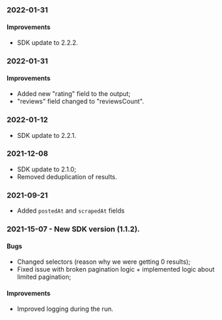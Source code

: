 ### 2022-01-31
#### Improvements
- SDK update to 2.2.2.

### 2022-01-31
#### Improvements
-  Added new "rating" field to the output;
-  "reviews" field changed to "reviewsCount".

### 2022-01-12
- SDK update to 2.2.1.

### 2021-12-08
- SDK update to 2.1.0;
- Removed deduplication of results.

### 2021-09-21
- Added `postedAt` and `scrapedAt` fields

### 2021-15-07 - New SDK version (1.1.2).

#### Bugs
- Changed selectors (reason why we were getting 0 results);
- Fixed issue with broken pagination logic + implemented logic about limited pagination;
#### Improvements
- Improved logging during the run.